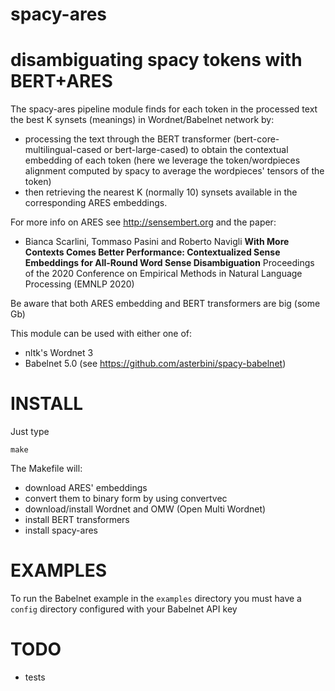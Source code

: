 
# spacy-ares
# disambiguating spacy tokens with BERT+ARES

The spacy-ares pipeline module finds for each token in the processed text the best K synsets (meanings) in Wordnet/Babelnet network by:
* processing the text through the BERT transformer (bert-core-multilingual-cased or bert-large-cased) to obtain the contextual embedding of each token
  (here we leverage the token/wordpieces alignment computed by spacy to average the wordpieces' tensors of the token)
* then retrieving the nearest K (normally 10) synsets available in the corresponding ARES embeddings.

For more info on ARES see http://sensembert.org and the paper:
* Bianca Scarlini, Tommaso Pasini and Roberto Navigli
  **With More Contexts Comes Better Performance: Contextualized Sense Embeddings for All-Round Word Sense Disambiguation**
  Proceedings of the 2020 Conference on Empirical Methods in Natural Language Processing (EMNLP 2020)

Be aware that both ARES embedding and BERT transformers are big (some Gb)

This module can be used with either one of: 
* nltk's Wordnet 3
* Babelnet 5.0 (see https://github.com/asterbini/spacy-babelnet)

# INSTALL

Just type
```
make
```
The Makefile will:
- download ARES' embeddings
- convert them to binary form by using convertvec
- download/install Wordnet and OMW (Open Multi Wordnet)
- install BERT transformers
- install spacy-ares

# EXAMPLES
To run the Babelnet example in the ``examples`` directory you must have a ``config`` directory configured with your Babelnet API key

# TODO
- tests

